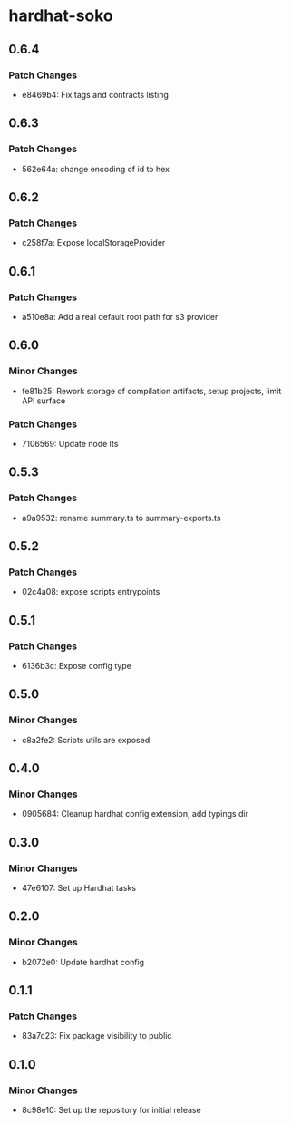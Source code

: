 # hardhat-soko

## 0.6.4

### Patch Changes

- e8469b4: Fix tags and contracts listing

## 0.6.3

### Patch Changes

- 562e64a: change encoding of id to hex

## 0.6.2

### Patch Changes

- c258f7a: Expose localStorageProvider

## 0.6.1

### Patch Changes

- a510e8a: Add a real default root path for s3 provider

## 0.6.0

### Minor Changes

- fe81b25: Rework storage of compilation artifacts, setup projects, limit API surface

### Patch Changes

- 7106569: Update node lts

## 0.5.3

### Patch Changes

- a9a9532: rename summary.ts to summary-exports.ts

## 0.5.2

### Patch Changes

- 02c4a08: expose scripts entrypoints

## 0.5.1

### Patch Changes

- 6136b3c: Expose config type

## 0.5.0

### Minor Changes

- c8a2fe2: Scripts utils are exposed

## 0.4.0

### Minor Changes

- 0905684: Cleanup hardhat config extension, add typings dir

## 0.3.0

### Minor Changes

- 47e6107: Set up Hardhat tasks

## 0.2.0

### Minor Changes

- b2072e0: Update hardhat config

## 0.1.1

### Patch Changes

- 83a7c23: Fix package visibility to public

## 0.1.0

### Minor Changes

- 8c98e10: Set up the repository for initial release

